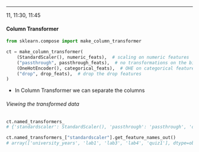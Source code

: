 ***
11, 11:30, 11:45
#### Column Transformer
```Python
from sklearn.compose import make_column_transformer

ct = make_column_transformer(    
    (StandardScaler(), numeric_feats),  # scaling on numeric features
    ("passthrough", passthrough_feats),  # no transformations on the binary features    
    (OneHotEncoder(), categorical_feats),  # OHE on categorical features
    ("drop", drop_feats),  # drop the drop features
)
```
* In Column Transformer we can separate the columns


###### Viewing the transformed data
```Python
ct.named_transformers_
# {'standardscaler': StandardScaler(), 'passthrough': 'passthrough', 'onehotencoder': OneHotEncoder(), 'drop': 'drop'}

ct.named_transformers_["standardscaler"].get_feature_names_out()
# array(['university_years', 'lab1', 'lab3', 'lab4', 'quiz1'], dtype=object)
```